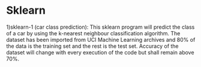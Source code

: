 # Sklearn

1)sklearn-1 (car class prediction):
This sklearn program will predict the class of a car by using the k-nearest neighbour classification algorithm. The dataset has been imported from UCI Machine Learning archives and 80% of the data is the training set and the rest is the test set. Accuracy of the dataset will change with every execution of the code but shall remain above 70%.
